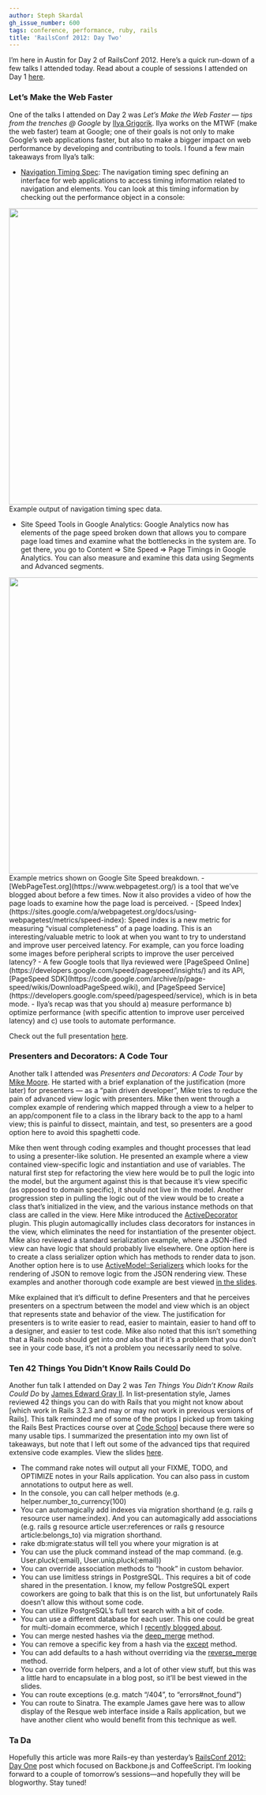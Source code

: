 ```yaml
---
author: Steph Skardal
gh_issue_number: 600
tags: conference, performance, ruby, rails
title: 'RailsConf 2012: Day Two'
---
```


I’m here in Austin for Day 2 of RailsConf 2012. Here’s a quick run-down of a few talks I attended today. Read about a couple of sessions I attended on Day 1 [here](/blog/2012/04/23/railsconf-2012-day-one).

### Let’s Make the Web Faster

One of the talks I attended on Day 2 was *Let’s Make the Web Faster — tips from the trenches @ Google* by [Ilya Grigorik](https://www.igvita.com/). Ilya works on the MTWF (make the web faster) team at Google; one of their goals is not only to make Google’s web applications faster, but also to make a bigger impact on web performance by developing and contributing to tools. I found a few main takeaways from Ilya’s talk:

- [Navigation Timing Spec](https://web.archive.org/web/20120504042036/http://test.w3.org/webperf/specs/NavigationTiming/): The navigation timing spec defining an interface for web applications to access timing information related to navigation and elements. You can look at this timing information by checking out the performance object in a console:

<img border="0" src="/blog/2012/04/24/railsconf-2012-day-two/image-0.jpeg" width="600"/>
Example output of navigation timing spec data.

- Site Speed Tools in Google Analytics: Google Analytics now has elements of the page speed broken down that allows you to compare page load times and examine what the bottlenecks in the system are. To get there, you go to Content => Site Speed => Page Timings in Google Analytics. You can also measure and examine this data using Segments and Advanced segments.
<img border="0" src="/blog/2012/04/24/railsconf-2012-day-two/image-1.png" width="600"/>
Example metrics shown on Google Site Speed breakdown.
- [WebPageTest.org](https://www.webpagetest.org/) is a tool that we’ve blogged about before a few times. Now it also provides a video of how the page loads to examine how the page load is perceived.
- [Speed Index](https://sites.google.com/a/webpagetest.org/docs/using-webpagetest/metrics/speed-index): Speed index is a new metric for measuring “visual completeness” of a page loading. This is an interesting/valuable metric to look at when you want to try to understand and improve user perceived latency. For example, can you force loading some images before peripheral scripts to improve the user perceived latency?
- A few Google tools that Ilya reviewed were [PageSpeed Online](https://developers.google.com/speed/pagespeed/insights/) and its API, [PageSpeed SDK](https://code.google.com/archive/p/page-speed/wikis/DownloadPageSpeed.wiki), and [PageSpeed Service](https://developers.google.com/speed/pagespeed/service), which is in beta mode.
- Ilya’s recap was that you should a) measure performance b) optimize performance (with specific attention to
improve user perceived latency) and c) use tools to automate performance.

Check out the full presentation [here](https://www.igvita.com/slides/2012/railsconf-making-the-web-faster/#1).

### Presenters and Decorators: A Code Tour

Another talk I attended was *Presenters and Decorators: A Code Tour* by [Mike Moore](http://blowmage.com). He started with a brief explanation of the justification (more later) for presenters — as a “pain driven developer”, Mike tries to reduce the pain of advanced view logic with presenters. Mike then went through a complex example of rendering which mapped through a view to a helper to an app/component file to a class in the library back to the app to a haml view; this is painful to dissect, maintain, and test, so presenters are a good option here to avoid this spaghetti code.

Mike then went through coding examples and thought processes that lead to using a presenter-like solution. He presented an example where a view contained view-specific logic and instantiation and use of variables. The natural first step for refactoring the view here would be to pull the logic into the model, but the argument against this is that because it’s view specific (as opposed to domain specific), it should not live in the model. Another progression step in pulling the logic out of the view would be to create a class that’s initialized in the view, and the various instance methods on that class are called in the view. Here Mike introduced the [ActiveDecorator](https://github.com/amatsuda/active_decorator) plugin. This plugin automagicallly includes class decorators for instances in the view, which eliminates the need for instantiation of the presenter object. Mike also reviewed a standard serialization example, where a JSON-ified view can have logic that should probably live elsewhere. One option here is to create a class serializer option which has methods to render data to json. Another option here is to use [ActiveModel::Serializers](http://api.rubyonrails.org/classes/ActiveModel/Serializers.html) which looks for the rendering of JSON to remove logic from the JSON rendering view. These examples and another thorough code example are best
viewed [in the slides](https://speakerdeck.com/blowmage/presenters-and-decorators-a-code-tour).

Mike explained that it’s difficult to define Presenters and that he perceives presenters on a spectrum between the model and view which is an object that represents state and behavior of the view. The justification for presenters is to write easier to read, easier to maintain, easier to hand off to a designer, and easier to test code. Mike also noted that this isn’t something that a Rails noob should get into *and* also that if it’s a problem that you don’t see in your code base, it’s not a problem you necessarily need to solve.

### Ten 42 Things You Didn’t Know Rails Could Do

Another fun talk I attended on Day 2 was *Ten Things You Didn’t Know Rails Could Do* by
[James Edward Gray II](http://graysoftinc.com/). In list-presentation style, James
reviewed 42 things you can do with Rails that you might not know about [which work in Rails 3.2.3 and may or may not work in previous versions of Rails]. This talk reminded me of some of the protips I picked up from taking the Rails Best Practices course over at [Code School](https://www.codeschool.com/) because there were so many usable tips. I summarized the presentation into my own list of takeaways, but note that I left out some of the advanced tips that required extensive code examples. View the slides [here](https://speakerdeck.com/jeg2/10-things-you-didnt-know-rails-could-do).

- The command rake notes will output all your FIXME, TODO, and OPTIMIZE notes in your Rails application. You can also
pass in custom annotations to output here as well.
- In the console, you can call helper methods (e.g. helper.number_to_currency(100)
- You can automagically add indexes via migration shorthand (e.g. rails g resource user name:index). And you can
automagically add associations (e.g. rails g resource article user:references or rails g resource article:belongs_to)
via migration shorthand.
- rake db:migrate:status will tell you where your migration is at
- You can use the pluck command instead of the map command. (e.g. User.pluck(:email), User.uniq.pluck(:email))
- You can override association methods to “hook” in custom behavior.
- You can use limitless strings in PostgreSQL. This requires a bit of code shared in the presentation. I know, my fellow PostgreSQL expert coworkers are going to balk that this is on the list, but unfortunately Rails doesn’t allow this without some code.
- You can utilize PostgreSQL’s full text search with a bit of code.
- You can use a different database for each user. This one could be great for multi-domain ecommerce, which I [recently blogged about](/blog/2012/02/29/multi-store-architecture-ecommerce).
- You can merge nested hashes via the [deep_merge](https://apidock.com/rails/Hash/deep_merge) method.
- You can remove a specific key from a hash via the [except](https://apidock.com/rails/Hash/except) method.
- You can add defaults to a hash without overriding via the [reverse_merge](https://apidock.com/rails/Hash/reverse_merge) method.
- You can override form helpers, and a lot of other view stuff, but this was a little hard to encapsulate in a blog post, so it’ll be best viewed in the slides.
- You can route exceptions (e.g. match “/404”, to “errors#not_found”)
- You can route to Sinatra. The example James gave here was to allow display of the Resque web interface inside a Rails application, but we have another client who would benefit from this technique as well.

### Ta Da

Hopefully this article was more Rails-ey than yesterday’s [RailsConf 2012: Day One](/blog/2012/04/23/railsconf-2012-day-one) post which focused on Backbone.js and CoffeeScript. I’m looking forward to a couple of tomorrow’s sessions—​and hopefully they will be blogworthy. Stay tuned!
